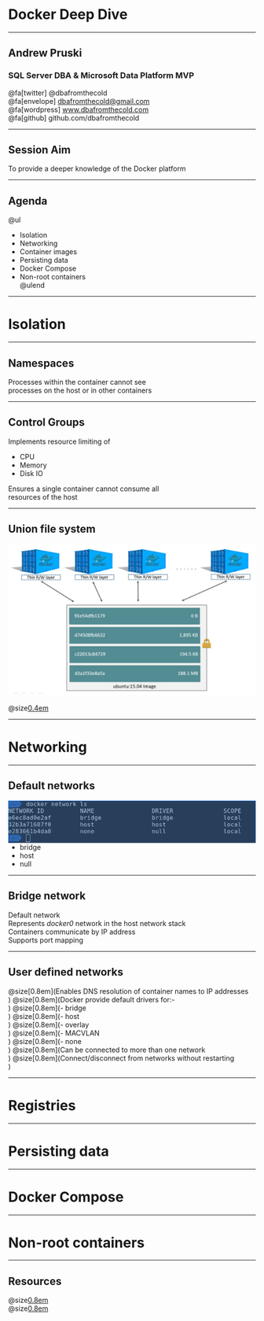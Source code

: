 # Docker Deep Dive

---

## Andrew Pruski

### SQL Server DBA & Microsoft Data Platform MVP

@fa[twitter] @dbafromthecold <br>
@fa[envelope] dbafromthecold@gmail.com <br>
@fa[wordpress] www.dbafromthecold.com <br>
@fa[github] github.com/dbafromthecold

---

## Session Aim

To provide a deeper knowledge of the Docker platform

---

## Agenda

@ul
- Isolation<br>
- Networking<br>
- Container images<br>
- Persisting data<br>
- Docker Compose<br>
- Non-root containers<br>
@ulend

---

# Isolation

---

## Namespaces

Processes within the container cannot see<br>
processes on the host or in other containers

---

## Control Groups

Implements resource limiting of
- CPU
- Memory
- Disk IO

Ensures a single container cannot consume all<br>
resources of the host

---

## Union file system

<img src="assets/images/docker_container_layers.jpg"/>

@size[0.4em](https://docs.docker.com/v17.09/engine/userguide/storagedriver/imagesandcontainers/#container-and-layers)

---

# Networking

---

## Default networks

<img src="assets/images/docker_network_ls.png" style="float: right"/>

- bridge<br>
- host<br>
- null<br>

---

## Bridge network

Default network<br>
Represents _docker0_ network in the host network stack<br>
Containers communicate by IP address<br>
Supports port mapping 

---

## User defined networks

@size[0.8em](Enables DNS resolution of container names to IP addresses<br>)
@size[0.8em](Docker provide default drivers for:-<br>)
@size[0.8em](- bridge<br>)
@size[0.8em](- host<br>)
@size[0.8em](- overlay<br>)
@size[0.8em](- MACVLAN<br>)
@size[0.8em](- none<br>)
@size[0.8em](Can be connected to more than one network<br>)
@size[0.8em](Connect/disconnect from networks without restarting<br>)

---

# Registries

---

# Persisting data

---

# Docker Compose

---

# Non-root containers

---

## Resources

@size[0.8em](https://tinyurl.com/yyz8fe9x/DockerDeepDive)<br>
@size[0.8em](http://tinyurl.com/y3x29t3j/summary-of-my-container-series/)

